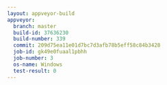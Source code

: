 ```yaml
---
layout: appveyor-build
appveyor:
  branch: master
  build-id: 37636230
  build-number: 339
  commit: 209d75ea11e01d7bc7d3afb78b5eff58c84b3428
  job-id: gk49e0fuaal1pbhh
  job-number: 3
  os-name: Windows
  test-result: 0
---
```

